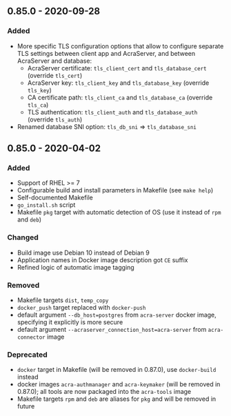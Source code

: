 ## 0.85.0 - 2020-09-28

### Added

- More specific TLS configuration options that allow to configure separate TLS settings between client app and AcraServer, and between AcraServer and database:
  - AcraServer certificate: `tls_client_cert` and `tls_database_cert` (override `tls_cert`)
  - AcraServer key: `tls_client_key` and `tls_database_key` (override `tls_key`)
  - CA certificate path: `tls_client_ca` and `tls_database_ca` (override `tls_ca`)
  - TLS authentication: `tls_client_auth` and `tls_database_auth` (override `tls_auth`)
- Renamed database SNI option: `tls_db_sni` => `tls_database_sni`

## 0.85.0 - 2020-04-02
### Added
- Support of RHEL >= 7
- Configurable build and install parameters in Makefile (see `make help`)
- Self-documented Makefile
- `go_install.sh` script
- Makefile `pkg` target with automatic detection of OS (use it instead of `rpm` and `deb`)
### Changed
- Build image use Debian 10 instead of Debian 9
- Application names in Docker image description got `CE` suffix
- Refined logic of automatic image tagging
### Removed
- Makefile targets `dist`, `temp_copy`
- `docker_push` target replaced with `docker-push`
- default argument `--db_host=postgres` from `acra-server` docker image, specifying it explicitly is more secure
- default argument `--acraserver_connection_host=acra-server` from `acra-connector` image
### Deprecated
- `docker` target in Makefile (will be removed in 0.87.0), use `docker-build` instead
- docker images `acra-authmanager` and `acra-keymaker` (will be removed in 0.87.0); all tools are now packaged into the `acra-tools` image
- Makefile targets `rpm` and `deb` are aliases for `pkg` and will be removed in future
